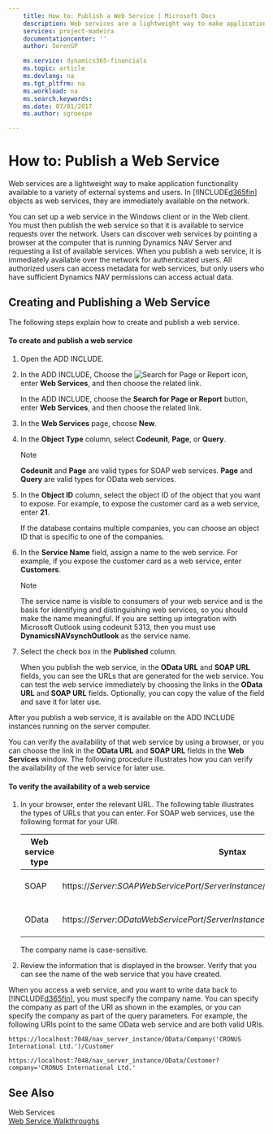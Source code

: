 ```yaml
---
    title: How to: Publish a Web Service | Microsoft Docs
    description: Web services are a lightweight way to make application functionality available to a variety of external systems and users. In [!INCLUDE[d365fin](../../includes/d365fin_md.md)] objects as web services, they are immediately available on the network.
    services: project-madeira
    documentationcenter: ''
    author: SorenGP

    ms.service: dynamics365-financials
    ms.topic: article
    ms.devlang: na
    ms.tgt_pltfrm: na
    ms.workload: na
    ms.search.keywords:
    ms.date: 07/01/2017
    ms.author: sgroespe

---
```

# How to: Publish a Web Service
Web services are a lightweight way to make application functionality available to a variety of external systems and users. In [!INCLUDE[d365fin](../../includes/d365fin_md.md)] objects as web services, they are immediately available on the network.  

 You can set up a web service in the Windows client or in the Web client. You must then publish the web service so that it is available to service requests over the network. Users can discover web services by pointing a browser at the computer that is running Dynamics NAV Server and requesting a list of available services. When you publish a web service, it is immediately available over the network for authenticated users. All authorized users can access metadata for web services, but only users who have sufficient Dynamics NAV permissions can access actual data.
  
## Creating and Publishing a Web Service  
 The following steps explain how to create and publish a web service.  

#### To create and publish a web service  

1.  Open the ADD INCLUDE<!--[!INCLUDE[nav_windows](../../includes/nav_web_md.md)]-->.  

2.  In the ADD INCLUDE<!--[!INCLUDE[nav_windows](../../includes/nav_windows_md.md)]-->, Choose the ![Search for Page or Report](media/ui-search/search_small.png "Search for Page or Report icon") icon, enter **Web Services**, and then choose the related link.  

     In the ADD INCLUDE<!--[!INCLUDE[nav_web](../../includes/nav_web_md.md)]-->, choose the **Search for Page or Report** button, enter **Web Services**, and then choose the related link.  

3.  In the **Web Services** page, choose **New**.  

4.  In the **Object Type** column, select **Codeunit**, **Page**, or **Query**.  

    > [!NOTE]  
    >  **Codeunit** and **Page** are valid types for SOAP web services. **Page** and **Query** are valid types for OData web services.  

5.  In the **Object ID** column, select the object ID of the object that you want to expose. For example, to expose the customer card as a web service, enter **21**.  

     If the database contains multiple companies, you can choose an object ID that is specific to one of the companies.  

6.  In the **Service Name** field, assign a name to the web service. For example, if you expose the customer card as a web service, enter **Customers**.  

    > [!NOTE]  
    >  The service name is visible to consumers of your web service and is the basis for identifying and distinguishing web services, so you should make the name meaningful. If you are setting up integration with Microsoft Outlook using codeunit 5313, then you must use **DynamicsNAVsynchOutlook** as the service name.  

7.  Select the check box in the **Published** column.  

     When you publish the web service, in the **OData URL** and **SOAP URL** fields, you can see the URLs that are generated for the web service. You can test the web service immediately by choosing the links in the **OData URL** and **SOAP URL** fields. Optionally, you can copy the value of the field and save it for later use.  

 After you publish a web service, it is available on the ADD INCLUDE<!--[!INCLUDE[nav_server](../../includes/nav_server_md.md)]--> instances running on the server computer.  

 You can verify the availability of that web service by using a browser, or you can choose the link in the **OData URL** and **SOAP URL** fields in the **Web Services** window. The following procedure illustrates how you can verify the availability of the web service for later use.  

#### To verify the availability of a web service  

1.  In your browser, enter the relevant URL. The following table illustrates the types of URLs that you can enter. For SOAP web services, use the following format for your URI.  

    |Web service type|Syntax|Example|  
    |----------------------|------------|-------------|  
    |SOAP|https://*Server*:*SOAPWebServicePort*/*ServerInstance*/WS/*CompanyName*/services/|https://localhost:7047/ADD INCLUDE<!--[!INCLUDE[nav_server_instance](../../includes/nav_server_instance_md.md)]-->/WS/CRONUS International Ltd./services/|  
    |OData|https://*Server*:*ODataWebServicePort*/*ServerInstance*/OData/Company('*CompanyName*')|https://localhost:7048/ADD INCLUDE<!--[!INCLUDE[nav_server_instance](../../includes/nav_server_instance_md.md)]-->/OData/Company('CRONUS International Ltd.')|  

     The company name is case-sensitive.  

2.  Review the information that is displayed in the browser. Verify that you can see the name of the web service that you have created.  

 When you access a web service, and you want to write data back to [!INCLUDE[d365fin](../../includes/d365fin_md.md)], you must specify the company name. You can specify the company as part of the URI as shown in the examples, or you can specify the company as part of the query parameters. For example, the following URIs point to the same OData web service and are both valid URIs.  

```  
https://localhost:7048/nav_server_instance/OData/Company('CRONUS International Ltd.')/Customer  
```  

```  
https://localhost:7048/nav_server_instance/OData/Customer?company='CRONUS International Ltd.'  
```  

## See Also  
 Web Services   
 [Web Service Walkthroughs](../Web%20Service%20Walkthroughs.md)
